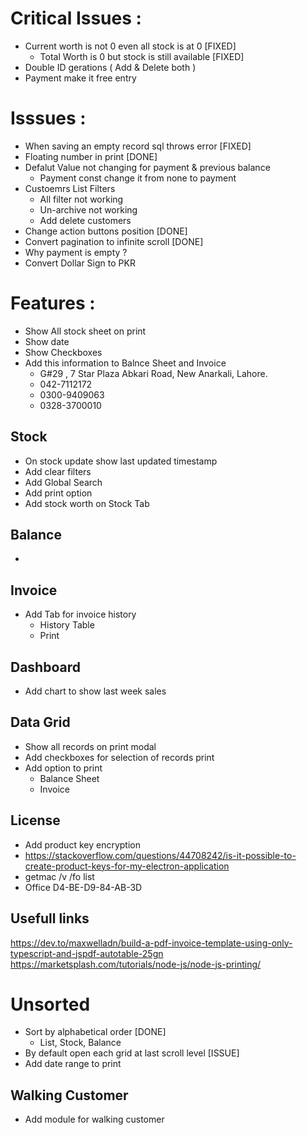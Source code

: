# Critical Issues :

- Current worth is not 0 even all stock is at 0 [FIXED]
  - Total Worth is 0 but stock is still available [FIXED]
- Double ID gerations ( Add & Delete both )
- Payment make it free entry

# Isssues :

- When saving an empty record sql throws error [FIXED]
- Floating number in print [DONE]
- Defalut Value not changing for payment & previous balance
  - Payment const change it from none to payment
- Custoemrs List Filters
  - All filter not working
  - Un-archive not working
  - Add delete customers
- Change action buttons position [DONE]
- Convert pagination to infinite scroll [DONE]
- Why payment is empty ?
- Convert Dollar Sign to PKR

# Features :

- Show All stock sheet on print
- Show date
- Show Checkboxes
- Add this information to Balnce Sheet and Invoice
  - G#29 , 7 Star Plaza Abkari Road, New Anarkali, Lahore.
  - 042-7112172
  - 0300-9409063
  - 0328-3700010

## Stock

- On stock update show last updated timestamp
- Add clear filters
- Add Global Search
- Add print option
- Add stock worth on Stock Tab

## Balance

-

## Invoice

- Add Tab for invoice history
  - History Table
  - Print

## Dashboard

- Add chart to show last week sales

## Data Grid

- Show all records on print modal
- Add checkboxes for selection of records print
- Add option to print
  - Balance Sheet
  - Invoice

## License

- Add product key encryption
- https://stackoverflow.com/questions/44708242/is-it-possible-to-create-product-keys-for-my-electron-application
- getmac /v /fo list
- Office D4-BE-D9-84-AB-3D

## Usefull links

https://dev.to/maxwelladn/build-a-pdf-invoice-template-using-only-typescript-and-jspdf-autotable-25gn
https://marketsplash.com/tutorials/node-js/node-js-printing/

# Unsorted

- Sort by alphabetical order [DONE]
  - List, Stock, Balance
- By default open each grid at last scroll level [ISSUE]
- Add date range to print

## Walking Customer

- Add module for walking customer
